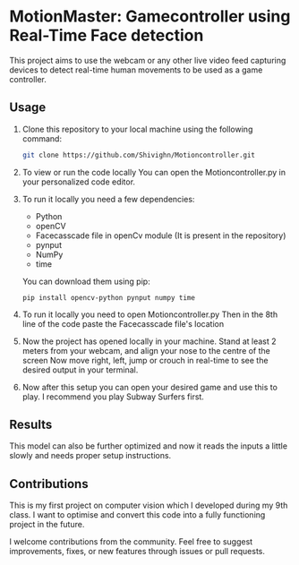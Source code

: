 # MotionMaster: Gamecontroller using Real-Time Face detection

This project aims to use the webcam or any other live video feed capturing devices to detect real-time human movements to be used as a game controller.

## Usage
1. Clone this repository to your local machine using the following command:
   ```bash
   git clone https://github.com/Shivighn/Motioncontroller.git
   ```
2. To view or run the code locally
     You can open the Motioncontroller.py in your personalized code editor.
   
4. To run it locally you need a few dependencies:
   - Python
   - openCV
   - Facecasscade file in openCv module (It is present in the repository)
   - pynput
   - NumPy
   - time

    You can download them using pip:
   ```
   pip install opencv-python pynput numpy time
   ```
   
5. To run it locally you need to open Motioncontroller.py
   Then in the 8th line of the code paste the Facecasscade file's location
   
6. Now the project has opened locally in your machine.
   Stand at least 2 meters from your webcam, and align your nose to the centre of the screen
   Now move right, left, jump or crouch in real-time to see the desired output in your terminal.

7. Now after this setup you can open your desired game and use this to play.
I recommend you play Subway Surfers first.

## Results
This model can also be further optimized and now it reads the inputs a little slowly and needs proper setup instructions.

## Contributions
This is my first project on computer vision which I developed during my 9th class.
I want to optimise and convert this code into a fully functioning project in the future.

I welcome contributions from the community. Feel free to suggest improvements, fixes, or new features through issues or pull requests.
